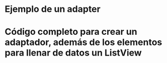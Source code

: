# Ejemplo de un adapter
# Código completo para crear un adaptador, además de los elementos para llenar de datos un ListView
